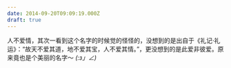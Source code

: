 ```yaml
---
date: 2014-09-20T09:09:19.000Z
draft: true
---
```

人不爱情，其次一看到这个名字的时候觉的怪怪的，没想到的是出自于《礼记·礼运》：“故天不爱其道，地不爱其宝，人不爱其情。”，更没想到的是此爱非彼爱。原来竟也是个美丽的名字～ _(:з」∠)_